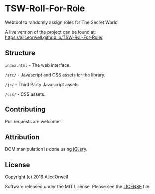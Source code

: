# TSW-Roll-For-Role
Webtool to randomly assign roles for The Secret World

A live version of the project can be found at: https://aliceorwell.github.io/TSW-Roll-For-Role/

Structure
------------
`index.html` - The web interface.

`/src/` - Javascript and CSS assets for the library.

`/js/` - Third Party Javascript assets.

`/css/` - CSS assets.

Contributing
------------
Pull requests are welcome!

Attribution
-------
DOM manipulation is done using [jQuery](https://jquery.com/).

License
-------
Copyright (c) 2016 AliceOrwell

Software released under the MIT License. Please see the [LICENSE](LICENSE) file.
